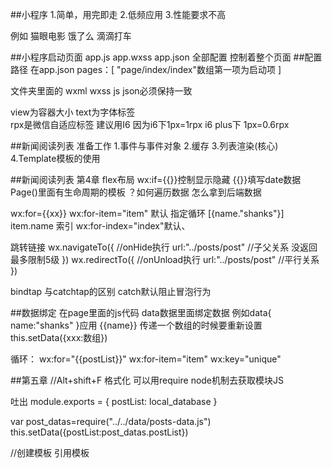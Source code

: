 ##小程序
1.简单，用完即走
2.低频应用
3.性能要求不高

例如  猫眼电影   饿了么    滴滴打车


##小程序启动页面
app.js app.wxss app.json 全部配置 控制着整个页面
##配置路径
在app.json
pages：[
	"page/index/index"数组第一项为启动项
]


文件夹里面的 wxml wxss js json必须保持一致

view为容器大小   text为字体标签   
rpx是微信自适应标签
建议用I6  因为i6下1px=1rpx  i6 plus下 1px=0.6rpx


##新闻阅读列表
准备工作
1.事件与事件对象
2.缓存
3.列表渲染(核心)
4.Template模板的使用


##新闻阅读列表  第4章
flex布局
wx:if={{}}控制显示隐藏
{{}}填写date数据
Page()里面有生命周期的模板
？如何遍历数据  怎么拿到后端数据

wx:for={{xx}}  wx:for-item="item" 默认 指定循环    [{name."shanks"}]  item.name 
索引   wx:for-index="index"默认、

跳转链接
wx.navigateTo({    //onHide执行
	url:"../posts/post"  //子父关系   没返回   最多限制5级
})
wx.redirectTo({      //onUnload执行
	url:"../posts/post"  //平行关系
})

bindtap 与catchtap的区别  catch默认阻止冒泡行为

##数据绑定
在page里面的js代码   data数据里面绑定数据
例如data{
	name:"shanks"
}应用 {{name}}
传递一个数组的时候要重新设置
this.setData({xxx:数组})

循环：
wx:for="{{postList}}" wx:for-item="item" wx:key="unique"



##第五章
//Alt+shift+F  格式化
可以用require  node机制去获取模块JS

吐出
module.exports = {
    postList: local_database
}

var post_datas=require("../../data/posts-data.js")
this.setData({postList:post_datas.postList})



<template name="post"></template>//创建模板
<import src="./post-item-template/post-item-template.wxml"/>引用模板
<template  is="post" data="{{item}}"/>使用模板  //data引用数据
例如:
<block wx:for="{{postList}}" wx:for-item="item" wx:key="unique">
   <template  is="post" data="{{item}}"/>   {{...item}}展开对象  template里面item.date就可以写成date
</block>
